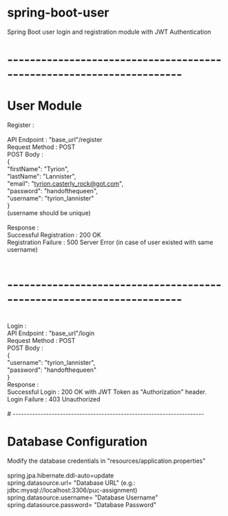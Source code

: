 # spring-boot-user
Spring Boot user login and registration module with JWT Authentication
# ---------------------------------------------------------------------<br/>

# User Module <br/>
Register :<br/>
<br/>
API Endpoint : "base_url"/register<br/>
Request Method : POST<br/>
POST Body :<br/>
          {<br/>
            "firstName": "Tyrion", <br/>
            "lastName": "Lannister", <br/>
            "email": "tyrion.casterly_rock@got.com", <br/>
            "password": "handofthequeen", <br/>
            "username": "tyrion_lannister"<br/>
          }<br/>
(username should be unique)<br/>
<br/>
Response :<br/>
Successful Registration : 200 OK<br/>
Registration Failure : 500 Server Error (in case of user existed with same username)<br/>
<br/>
# ---------------------------------------------------------------------<br/>
<br/>
Login :<br/>
API Endpoint : "base_url"/login<br/>
Request Method : POST<br/>
POST Body :<br/>
          { <br/>
             "username": "tyrion_lannister", <br/>
             "password": "handofthequeen"<br/>
          }<br/>
Response :<br/>
Successful Login : 200 OK with JWT Token as "Authorization" header.<br/>
Login Failure : 403 Unauthorized<br/>
<br/>
# ---------------------------------------------------------------------<br/>

# Database Configuration<br/>
Modify the database credentials in "resources/application.properties"<br/>
<br/>
spring.jpa.hibernate.ddl-auto=update<br/>
spring.datasource.url= "Database URL" (e.g.: jdbc:mysql://localhost:3306/puc-assignment)<br/>
spring.datasource.username= "Database Username"<br/>
spring.datasource.password= "Database Password"<br/>
